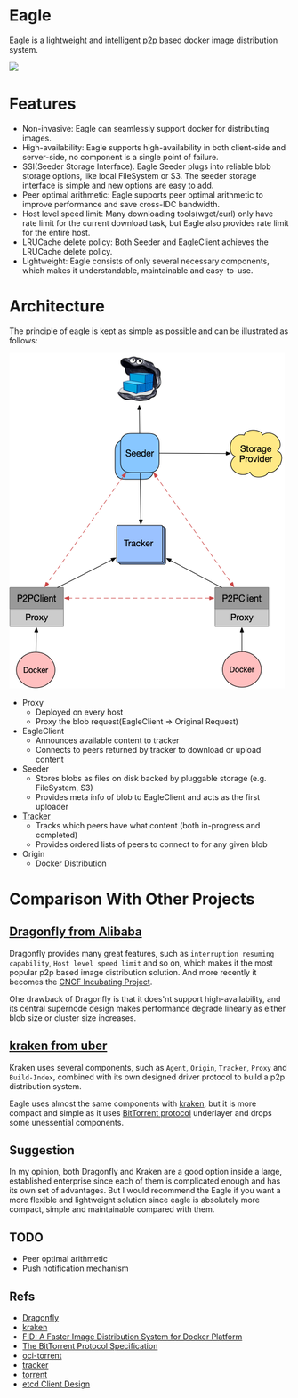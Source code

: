 Eagle
=====

Eagle is a lightweight and intelligent p2p based docker image distribution system.

<img src="https://github.com/duyanghao/eagle/blob/master/docs/images/logo.png" width=200px/>

# Features

* Non-invasive: Eagle can seamlessly support docker for distributing images. 
* High-availability: Eagle supports high-availability in both client-side and server-side, no component is a single point of failure. 
* SSI(Seeder Storage Interface). Eagle Seeder plugs into reliable blob storage options, like local FileSystem or S3. The seeder storage interface is simple and new options are easy to add.
* Peer optimal arithmetic: Eagle supports peer optimal arithmetic to improve performance and save cross-IDC bandwidth.  
* Host level speed limit: Many downloading tools(wget/curl) only have rate limit for the current download task, but Eagle also provides rate limit for the entire host.
* LRUCache delete policy: Both Seeder and EagleClient achieves the LRUCache delete policy.
* Lightweight: Eagle consists of only several necessary components, which makes it understandable, maintainable and easy-to-use.

# Architecture

The principle of eagle is kept as simple as possible and can be illustrated as follows:

![](docs/images/eagle_arch.png)

- Proxy
  - Deployed on every host
  - Proxy the blob request(EagleClient => Original Request)
- EagleClient
  - Announces available content to tracker
  - Connects to peers returned by tracker to download or upload content
- Seeder
  - Stores blobs as files on disk backed by pluggable storage (e.g. FileSystem, S3)
  - Provides meta info of blob to EagleClient and acts as the first uploader
- [Tracker](https://github.com/chihaya/chihaya)
  - Tracks which peers have what content (both in-progress and completed)
  - Provides ordered lists of peers to connect to for any given blob
- Origin
  - Docker Distribution

# Comparison With Other Projects

## [Dragonfly from Alibaba](https://github.com/dragonflyoss/Dragonfly)

Dragonfly provides many great features, such as `interruption resuming capability`, `Host level speed limit` and so on, which makes it the most popular p2p based image distribution solution. And more recently it becomes the [CNCF Incubating Project](https://www.cncf.io/projects/).  

Ohe drawback of Dragonfly is that it does'nt support high-availability, and its central supernode design makes performance degrade linearly as either blob size or cluster size increases.     

## [kraken from uber](https://github.com/uber/kraken)

Kraken uses several components, such as `Agent`, `Origin`, `Tracker`, `Proxy` and `Build-Index`, combined with its own designed driver protocol to build a p2p distribution system.
 
Eagle uses almost the same components with [kraken](https://github.com/uber/kraken), but it is more compact and simple as it uses [BitTorrent protocol](http://bittorrent.org/beps/bep_0003.html) underlayer and drops some unessential components.   

## Suggestion

In my opinion, both Dragonfly and Kraken are a good option inside a large, established enterprise since each of them is complicated enough and has its own set of advantages. But I would recommend the Eagle if you want a more flexible and lightweight solution since eagle is absolutely more compact, simple and maintainable compared with them.     

## TODO

* Peer optimal arithmetic
* Push notification mechanism

## Refs

* [Dragonfly](https://github.com/dragonflyoss/Dragonfly)
* [kraken](https://github.com/uber/kraken)
* [FID: A Faster Image Distribution System for Docker Platform](https://ieeexplore.ieee.org/stamp/stamp.jsp?arnumber=8064123)
* [The BitTorrent Protocol Specification](http://bittorrent.org/beps/bep_0003.html)
* [oci-torrent](https://github.com/hustcat/oci-torrent)
* [tracker](https://github.com/chihaya/chihaya)
* [torrent](https://github.com/anacrolix/torrent)
* [etcd Client Design](https://github.com/etcd-io/etcd/blob/master/Documentation/learning/design-client.md)

